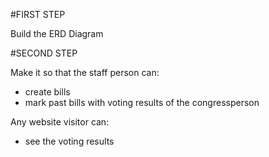 #FIRST STEP

Build the ERD Diagram

#SECOND STEP

Make it so that the staff person can:

* create bills
* mark past bills with voting results of the congressperson

Any website visitor can:

* see the voting results
